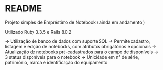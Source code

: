 # README

Projeto simples de Empréstimo de Notebook ( ainda em andamento )

Utilizado Ruby 3.3.5 e Rails 8.0.2

-> Utilização de banco de dados com suporte SQL
-> Permite cadastro, listagem e edição de notebooks, com atributos obrigatórios e opcionais
-> Atualização de notebooks pré-cadastrados para o campo de disponíveis
-> 3 status disponíveis para o notebook
-> Unicidade em n° de série, patrimônio, marca e identificação do equipamento
